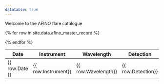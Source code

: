 ```yaml
---
datatable: true
---
```


Welcome to the AFINO flare catalogue


<div class="datatable-begin"></div>

<table class="display" data-order='[[ 1, "asc" ]]'>
<thead>
<tr class="header">
<th>Date</th>
<th>Instrument</th>
<th>Wavelength</th>
<th>Detection</th>
<th>Period</th>
</tr>
</thead>
<tbody>

{% for row in site.data.afino_master_record %}
  <tr>
  <td> {{ row.Date }} </td>
  <td> {{ row.Instrument}} </td>
  <td> {{ row.Wavelength}} </td>
  <td> {{ row.Detection}} </td>
  <td> {{ row.period }} </td>
  </tr>
{% endfor %}
</tbody>
</table>

<div class="datatable-end"></div>




 
